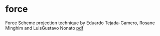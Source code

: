 # force
Force Scheme projection technique by Eduardo Tejada-Gamero, Rosane Minghim and LuisGustavo Nonato [pdf](http://www.lcad.icmc.usp.br/~nonato/pubs/TejadaEtAl.pdf)
